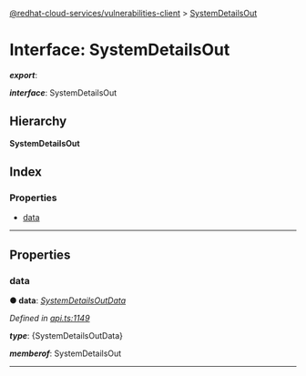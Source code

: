 [@redhat-cloud-services/vulnerabilities-client](../README.md) > [SystemDetailsOut](../interfaces/systemdetailsout.md)

# Interface: SystemDetailsOut

*__export__*: 

*__interface__*: SystemDetailsOut

## Hierarchy

**SystemDetailsOut**

## Index

### Properties

* [data](systemdetailsout.md#data)

---

## Properties

<a id="data"></a>

###  data

**● data**: *[SystemDetailsOutData](systemdetailsoutdata.md)*

*Defined in [api.ts:1149](https://github.com/RedHatInsights/javascript-clients/blob/master/packages/vulnerabilities/git-api/api.ts#L1149)*

*__type__*: {SystemDetailsOutData}

*__memberof__*: SystemDetailsOut

___

